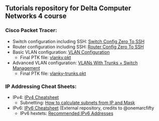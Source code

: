 ## Tutorials repository for Delta Computer Networks 4 course

### Cisco Packet Tracer:
- Switch configuration including SSH: [Switch Config Zero To SSH](./cisco_packet_tracer/Switch%20Config%20Zero%20To%20SSH.md)
- Router configuration including SSH: [Router Config Zero To SSH](./cisco_packet_tracer/Router%20Config%20Zero%20To%20SSH.md)
- Basic VLAN configuration: [VLAN Configuration](./cisco_packet_tracer/VLAN%20Configuration.md)
  - Final PTK file: [vlanky.pkt](./cisco_packet_tracer/pkt_files/vlanky.pkt)
- Advanced VLAN configuration: [VLANs With Trunks + Switch Management](./cisco_packet_tracer/VLAN%20With%20Trunks%20Configuration.md)
  - Final PTK file: [vlanky-trunks.pkt](./cisco_packet_tracer/pkt_files/vlanky-trunks.pkt)

### IP Addressing Cheat Sheets: 
- IPv4: [IPv4 Cheatsheet](./network_addressing/IPv4%20Cheatsheet.md)
  - Subnetting: [How to calculate subnets from IP and Mask](./network_addressing/IPv4%20Cheatsheet.md#how-to-calculate-subnets)
- IPv6: [IPv6 Cheatsheet](https://github.com/onemarcfifty/cheat-sheets/blob/main/networking/ipv6.md) (External repository, credits to @onemarcfifty
  - IPv6 hextets: [Recommended IPv6 Addresses](./network_addressing/IPv6%20Cool%20Hextets.md)